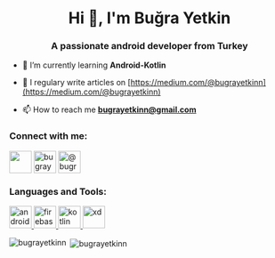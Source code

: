 <h1 align="center">Hi 👋, I'm Buğra Yetkin</h1>
<h3 align="center">A passionate android developer from Turkey</h3>



- 🌱 I’m currently learning **Android-Kotlin**

- 📝 I regulary write articles on [https://medium.com/@bugrayetkinn](https://medium.com/@bugrayetkinn)

- 📫 How to reach me **bugrayetkinn@gmail.com**

<h3 align="left">Connect with me:</h3>
<p align="left">
<a href="https://www.linkedin.com/in/buğra-yetkin-055005190/" target="blank"><img align="center" src="https://cdn.icon-icons.com/icons2/2201/PNG/512/linkedin_logo_square_icon_134016.png" height="40" width="40" /></a>
<a href="https://instagram.com/bugrayetkinn" target="blank"><img align="center" src="https://img-premium.flaticon.com/png/512/2111/2111463.png?token=exp=1621156875~hmac=f1c44bb2b2413014618bd1ad5d14eac1" alt="bugrayetkinn" height="40" width="40" /></a>
<a href="https://medium.com/@bugrayetkinn" target="blank"><img align="center" src="https://cdn4.iconfinder.com/data/icons/social-media-2210/24/Medium-512.png" alt="@bugrayetkinn" height="40" width="40" /></a>
</p>

<h3 align="left">Languages and Tools:</h3>
<p align="left"> <a href="https://developer.android.com" target="_blank"> <img src="https://cdn.redmondpie.com/wp-content/uploads/2012/10/android-logo.png" alt="android" width="40" height="40"/> </a> <a href="https://firebase.google.com/" target="_blank"> <img src="https://www.vectorlogo.zone/logos/firebase/firebase-icon.svg" alt="firebase" width="40" height="40"/> </a> <a href="https://kotlinlang.org" target="_blank"> <img src="https://www.vectorlogo.zone/logos/kotlinlang/kotlinlang-icon.svg" alt="kotlin" width="40" height="40"/> </a> <a href="https://www.adobe.com/products/xd.html" target="_blank"> <img src="https://cdn.worldvectorlogo.com/logos/adobe-xd.svg" alt="xd" width="40" height="40"/> </a> </p>

<p><img align="left" src="https://github-readme-stats.vercel.app/api/top-langs?username=bugrayetkinn&show_icons=true&locale=en&layout=compact" alt="bugrayetkinn" /></p>

<p>&nbsp;<img align="center" src="https://github-readme-stats.vercel.app/api?username=bugrayetkinn&show_icons=true&locale=en" alt="bugrayetkinn" /></p>

